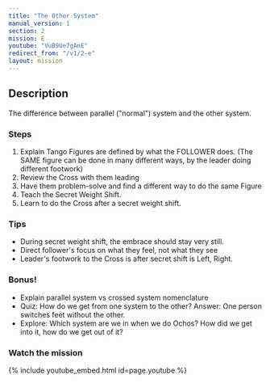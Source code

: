 ```yaml
---
title: "The Other System"
manual_version: 1
section: 2
mission: E
youtube: "VuB9Ue7gAnE"
redirect_from: "/v1/2-e"
layout: mission
---
```




## Description

The difference between parallel ("normal") system and the other system.

### Steps

1. Explain Tango Figures are defined by what the FOLLOWER does. (The SAME figure can be done in many different ways, by the leader doing different footwork)
2. Review the Cross with them leading
3. Have them problem-solve and find a different way to do the same Figure
4. Teach the Secret Weight Shift.
5. Learn to do the Cross after a secret weight shift.

### Tips

* During secret weight shift, the embrace should stay very still. 
* Direct follower's focus on what they feel, not what they see
* Leader's footwork to the Cross is after secret shift is Left, Right. 

### Bonus! 

* Explain parallel system vs crossed system nomenclature
* Quiz: How do we get from one system to the other? Answer: One person switches feet without the other. 
* Explore: Which system are we in when we do Ochos? How did we get into it, how do we get out of it? 

### Watch the mission

{% include youtube_embed.html id=page.youtube %}


